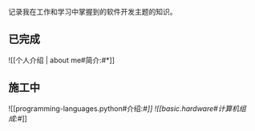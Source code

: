 
记录我在工作和学习中掌握到的软件开发主题的知识。

## 已完成

![[个人介绍 | about me#简介:#*]]

## 施工中

![[programming-languages.python#介绍:#*]]
![[basic.hardware#计算机组成:#*]]
